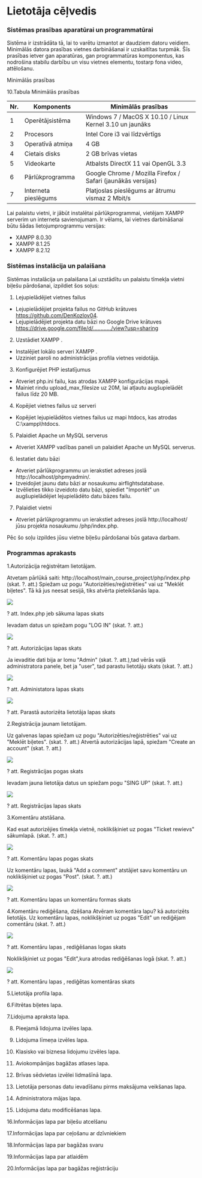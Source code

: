 # Lietotāja cēļvedis
### Sistēmas prasības aparatūrai un programmatūrai

Sistēma ir izstrādāta tā, lai to varētu izmantot ar daudziem datoru veidiem. Minimālās datora prasības vietnes darbināšanai ir uzskaitītas turpmāk. Šīs prasības ietver gan aparatūras, gan programmatūras komponentus, kas nodrošina stabilu darbību un visu vietnes elementu, tostarp fona video, attēlošanu.


Minimālās prasības

10.Tabula Minimālās prasības

| Nr. | Komponents          | Minimālās prasības                                     |
|-----|---------------------|--------------------------------------------------------|
| 1   | Operētājsistēma     | Windows 7 / MacOS X 10.10 / Linux Kernel 3.10 un jaunāks|
| 2   | Procesors           | Intel Core i3 vai līdzvērtīgs                          |
| 3   | Operatīvā atmiņa     | 4 GB                                                  |
| 4   | Cietais disks       | 2 GB brīvas vietas                                     |
| 5   | Videokarte          | Atbalsts DirectX 11 vai OpenGL 3.3                     |
| 6   | Pārlūkprogramma     | Google Chrome / Mozilla Firefox / Safari (jaunākās versijas) |
| 7   | Interneta pieslēgums | Platjoslas pieslēgums ar ātrumu vismaz 2 Mbit/s       |

Lai palaistu vietni, ir jābūt instalētai pārlūkprogrammai, vietējam XAMPP serverim un interneta savienojumam.
Ir vēlams, lai vietnes darbināšanai būtu šādas lietojumprogrammu versijas: 

* XAMPP 8.0.30 
* XAMPP 8.1.25
* XAMPP 8.2.12

  
### Sistēmas instalācija un palaišana

Sistēmas instalācija un palaišana
Lai uzstādītu un palaistu tīmekļa vietni biļešu pārdošanai, izpildiet šos soļus:

1. Lejupielādējiet vietnes failus

* Lejupielādējiet projekta failus no GitHub krātuves https://github.com/DenKozlov04.
* Lejupielādējiet projekta datu bāzi no Google Drive krātuves https://drive.google.com/file/d/............/view?usp=sharing

2. Uzstādiet XAMPP .

* Instalējiet lokālo serveri XAMPP .
* Uzziniet paroli no administrācijas profila vietnes veidotāja.
3. Konfigurējiet PHP iestatījumus

* Atveriet php.ini failu, kas atrodas XAMPP konfigurācijas mapē.
* Mainiet rindu upload_max_filesize uz 20M, lai atļautu augšupielādēt failus līdz 20 MB.
4. Kopējiet vietnes failus uz serveri

* Kopējiet lejupielādētos vietnes failus uz mapi htdocs, kas atrodas C:\xampp\htdocs.
5. Palaidiet Apache un MySQL serverus

* Atveriet XAMPP vadības paneli un palaidiet Apache un MySQL serverus.
6. Iestatiet datu bāzi

* Atveriet pārlūkprogrammu un ierakstiet adreses joslā http://localhost/phpmyadmin/.
* Izveidojiet jaunu datu bāzi ar nosaukumu airflightsdatabase.
* Izvēlieties tikko izveidoto datu bāzi, spiediet "Importēt" un augšupielādējiet lejupielādēto datu bāzes failu.
7. Palaidiet vietni

* Atveriet pārlūkprogrammu un ierakstiet adreses joslā http://localhost/ jūsu projekta nosaukumu /php/index.php.

Pēc šo soļu izpildes jūsu vietne biļešu pārdošanai būs gatava darbam.

### Programmas aprakasts

1.Autorizācija reģistrētam lietotājam.

Atvetam pārlūkā saiti: http://localhost/main_course_project/php/index.php (skat. ?. att.)
Spiežam uz pogu "Autorizēties/reģistrēties" vai uz "Meklēt biļetes". Tā kā jus neesat sesijā, tiks atvērta pieteikšanās lapa.

![](https://github.com/rvt-prog-kval-24/DP41-DenissKozlovs-AviabiesuMeklesanasUnRezervesanasVietne/blob/main/documentation/atteli/mainpage.png)

? att. Index.php jeb sākuma lapas skats  


Ievadam datus un spiežam pogu "LOG IN" (skat. ?. att.)


![](https://github.com/rvt-prog-kval-24/DP41-DenissKozlovs-AviabiesuMeklesanasUnRezervesanasVietne/blob/main/documentation/atteli/autorization.png)

? att. Autorizācijas lapas skats

Ja ievaditie dati bija ar lomu "Admin" (skat. ?. att.),tad vērās vaļā administratora panele, bet ja "user", tad parastu lietotāju skats (skat. ?. att.)


![](https://github.com/rvt-prog-kval-24/DP41-DenissKozlovs-AviabiesuMeklesanasUnRezervesanasVietne/blob/main/documentation/atteli/adminpage.png)

? att. Administatora lapas skats

![](https://github.com/rvt-prog-kval-24/DP41-DenissKozlovs-AviabiesuMeklesanasUnRezervesanasVietne/blob/main/documentation/atteli/lietotajalapasskats.png )

? att. Parastā autorizēta lietotāja lapas skats

2.Registrācija jaunam lietotājam.

Uz galvenas lapas spiežam uz pogu "Autorizēties/reģistrēties" vai uz "Meklēt biļetes". (skat. ?. att.)
Atvertā autorizācijas lapā, spiežam "Create an account" (skat. ?. att.)

![](https://github.com/rvt-prog-kval-24/DP41-DenissKozlovs-AviabiesuMeklesanasUnRezervesanasVietne/blob/main/documentation/atteli/createaccauntpoga.png )

? att. Registrācijas pogas skats

Ievadam jauna lietotāja datus un spiežam pogu "SING UP" (skat. ?. att.)

![](https://github.com/rvt-prog-kval-24/DP41-DenissKozlovs-AviabiesuMeklesanasUnRezervesanasVietne/blob/main/documentation/atteli/registrpage.png)

? att. Registrācijas lapas skats


3.Komentāru atstāšana.

Kad esat autorizējies tīmekļa vietnē, noklikšķiniet uz pogas "Ticket rewievs" sākumlapā.  (skat. ?. att.)

![](https://github.com/rvt-prog-kval-24/DP41-DenissKozlovs-AviabiesuMeklesanasUnRezervesanasVietne/blob/main/documentation/atteli/revievspoga.png)

? att. Komentāru lapas pogas skats

Uz komentāru lapas, laukā "Add a comment" atstājiet savu komentāru un noklikšķiniet uz pogas "Post".  (skat. ?. att.)

![](https://github.com/rvt-prog-kval-24/DP41-DenissKozlovs-AviabiesuMeklesanasUnRezervesanasVietne/blob/main/documentation/atteli/commentlapa1.png)

? att. Komentāru lapas un komentāru formas skats

4.Komentāru rediģēšana, dzēšana
Atvēram komentāra lapu? kā autorizēts lietotājs.
Uz komentāru lapas, noklikšķiniet uz pogas "Edit" un rediģējam comentāru (skat. ?. att.)

![](https://github.com/rvt-prog-kval-24/DP41-DenissKozlovs-AviabiesuMeklesanasUnRezervesanasVietne/blob/main/documentation/atteli/komenteditpoga.png)

? att. Komentāru lapas , rediģēšanas logas skats

Noklikšķiniet uz pogas "Edit",kura atrodas rediģēšanas logā (skat. ?. att.)

![](https://github.com/rvt-prog-kval-24/DP41-DenissKozlovs-AviabiesuMeklesanasUnRezervesanasVietne/blob/main/documentation/atteli/redcomment.png)

? att. Komentāru lapas , rediģētas komentāras skats

5.Lietotāja profila lapa.


6.Filtrētas biļetes lapa.


7.Lidojuma apraksta lapa.


8. Pieejamā lidojuma izvēles lapa.


9. Lidojuma līmeņa izvēles lapa.


10. Klasisko vai biznesa lidojumu izvēles lapa.


11. Aviokompānijas bagāžas atlases lapa.


12. Brīvas sēdvietas izvēlei lidmašīnā lapa.


13. Lietotāja personas datu ievadīšanu pirms maksājuma veikšanas lapa.


14. Administratora mājas lapa.


15. Lidojuma datu modificēšanas lapa.


16.Informācijas lapa par biļešu atcelšanu


17.Informācijas lapa par ceļošanu ar dzīvniekiem


18.Informācijas lapa par bagāžas svaru


19.Informācijas lapa par atlaidēm


20.Informācijas lapa par bagāžas reģistrāciju








